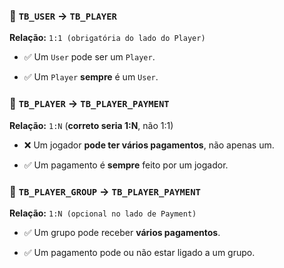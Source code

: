 ### 🔹 `TB_USER` → `TB_PLAYER`

**Relação:** `1:1 (obrigatória do lado do Player)`

- ✅ Um `User` pode ser um `Player`.
    
- ✅ Um `Player` **sempre** é um `User`.

### 🔹 `TB_PLAYER` → `TB_PLAYER_PAYMENT`

**Relação:** `1:N` (**correto seria 1:N**, não 1:1)

- ❌ Um jogador **pode ter vários pagamentos**, não apenas um.
    
- ✅ Um pagamento é **sempre** feito por um jogador.

### 🔹 `TB_PLAYER_GROUP` → `TB_PLAYER_PAYMENT`

**Relação:** `1:N (opcional no lado de Payment)`

- ✅ Um grupo pode receber **vários pagamentos**.
    
- ✅ Um pagamento pode ou não estar ligado a um grupo.